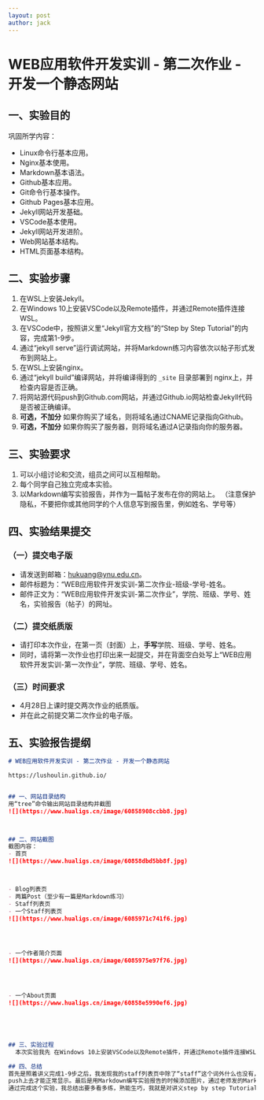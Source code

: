 ```yaml
---
layout: post
author: jack
---  
```



# WEB应用软件开发实训 - 第二次作业 - 开发一个静态网站


## 一、实验目的

巩固所学内容：

- Linux命令行基本应用。
- Nginx基本使用。
- Markdown基本语法。
- Github基本应用。
- Git命令行基本操作。
- Github Pages基本应用。
- Jekyll网站开发基础。
- VSCode基本使用。
- Jekyll网站开发进阶。
- Web网站基本结构。
- HTML页面基本结构。


## 二、实验步骤

1. 在WSL上安装Jekyll。
1. 在Windows 10上安装VSCode以及Remote插件，并通过Remote插件连接WSL。
1. 在VSCode中，按照讲义里“Jekyll官方文档”的“Step by Step Tutorial”的内容，完成第1-9步。
1. 通过“jekyll serve”运行调试网站，并将Markdown练习内容依次以帖子形式发布到网站上。
1. 在WSL上安装nginx。
1. 通过“jekyll build”编译网站，并将编译得到的 `_site` 目录部署到 nginx上，并检查内容是否正确。
1. 将网站源代码push到Github.com网站，并通过Github.io网站检查Jekyll代码是否被正确编译。
1. **可选，不加分** 如果你购买了域名，则将域名通过CNAME记录指向Github。
1. **可选，不加分** 如果你购买了服务器，则将域名通过A记录指向你的服务器。


## 三、实验要求

1. 可以小组讨论和交流，组员之间可以互相帮助。
1. 每个同学自己独立完成本实验。
1. 以Markdown编写实验报告，并作为一篇帖子发布在你的网站上。
（注意保护隐私，不要把你或其他同学的个人信息写到报告里，例如姓名、学号等）


## 四、实验结果提交

### （一）提交电子版

- 请发送到邮箱：hukuang@ynu.edu.cn。
- 邮件标题为：“WEB应用软件开发实训-第二次作业-班级-学号-姓名。
- 邮件正文为：“WEB应用软件开发实训-第二次作业”，学院、班级、学号、姓名，实验报告（帖子）的网址。

### （二）提交纸质版

- 请打印本次作业，在第一页（封面）上，**手写**学院、班级、学号、姓名。
- 同时，请将第一次作业也打印出来一起提交，并在背面空白处写上“WEB应用软件开发实训-第一次作业”，学院、班级、学号、姓名。

### （三）时间要求

- 4月28日上课时提交两次作业的纸质版。
- 并在此之前提交第二次作业的电子版。


## 五、实验报告提纲

```markdown
# WEB应用软件开发实训 - 第二次作业 - 开发一个静态网站

https://lushoulin.github.io/


## 一、网站目录结构
用“tree”命令输出网站目录结构并截图
![](https://www.hualigs.cn/image/60858908ccbb8.jpg)



## 二、网站截图
截图内容：
- 首页
![](https://www.hualigs.cn/image/60858dbd5bb8f.jpg)



- Blog列表页
- 两篇Post（至少有一篇是Markdown练习）
- Staff列表页
- 一个Staff列表页
![](https://www.hualigs.cn/image/6085971c741f6.jpg)




- 一个作者简介页面
![](https://www.hualigs.cn/image/6085975e97f76.jpg)




- 一个About页面
![](https://www.hualigs.cn/image/60858e5990ef6.jpg)





## 三、实验过程
  本次实验我先 在Windows 10上安装VSCode以及Remote插件，并通过Remote插件连接WSL。 在VSCode中，按照讲义里“Jekyll官方文档”的“Step by Step Tutorial”的内容，完成第1-9步。然后将代码push到GitHub网站上，接着又在vscode中完成了实验报告的Markdown编写和post练习，并把它们push到GitHub官网。

## 四、总结
首先是照着讲义完成1-9步之后，我发现我的staff列表页中除了“staff”这个词外什么也没有，后来我照着讲义重新一步一步的对照检查重做才正确显示出了内容。然后是push代码的时候，push上之后在GitHub上只能显示一个主页面，点击查看列表页之后会发生404错误，这个问题我是通过百度搜索得知push代码的仓库名要为用户名.github.io
push上去才能正常显示。最后是用Markdown编写实验报告的时候添加图片，通过老师发的Markdown菜鸟教程知道需要用到图片的链接地址，解决这个问题是通过请教同学得知网上有免费的图床，只要上传图片到网站就能获得图片的链接。
通过完成这个实验，我总结出要多看多练，熟能生巧，我就是对讲义step by step Tutorial不熟才导致最后出错，又得返回仔细对照检查；然后就是不用害怕出错，一般来说我们出现的错误别人早就出现过了，大部分错误都可以通过搜索解决；同学之间也应该互相帮助，在帮助别人解决问题的同时自己也得到了提高。

